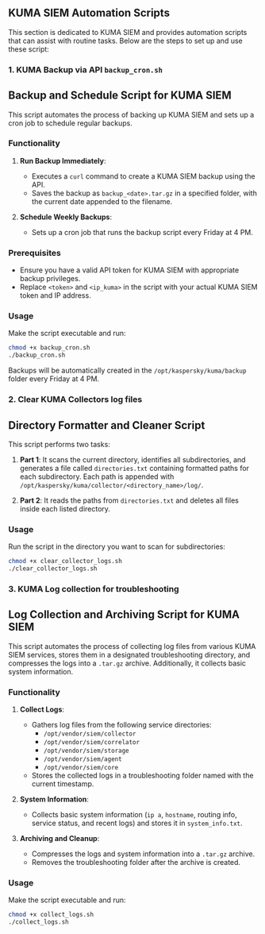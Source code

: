 ## KUMA SIEM Automation Scripts

This section is dedicated to KUMA SIEM and provides automation scripts that can assist with routine tasks.
Below are the steps to set up and use these script:

### 1. KUMA Backup via API `backup_cron.sh`

## Backup and Schedule Script for KUMA SIEM

This script automates the process of backing up KUMA SIEM and sets up a cron job to schedule regular backups.

### Functionality

1. **Run Backup Immediately**: 
   - Executes a `curl` command to create a KUMA SIEM backup using the API.
   - Saves the backup as `backup_<date>.tar.gz` in a specified folder, with the current date appended to the filename.

2. **Schedule Weekly Backups**: 
   - Sets up a cron job that runs the backup script every Friday at 4 PM.

### Prerequisites

- Ensure you have a valid API token for KUMA SIEM with appropriate backup privileges.
- Replace `<token>` and `<ip_kuma>` in the script with your actual KUMA SIEM token and IP address.

### Usage

Make the script executable and run:
```bash
chmod +x backup_cron.sh
./backup_cron.sh
```
Backups will be automatically created in the `/opt/kaspersky/kuma/backup` folder every Friday at 4 PM.

### 2. Clear KUMA Collectors log files

## Directory Formatter and Cleaner Script

This script performs two tasks:

1. **Part 1**: It scans the current directory, identifies all subdirectories, and generates a file called `directories.txt` containing formatted paths for each subdirectory. Each path is appended with `/opt/kaspersky/kuma/collector/<directory_name>/log/`.

2. **Part 2**: It reads the paths from `directories.txt` and deletes all files inside each listed directory.

### Usage

Run the script in the directory you want to scan for subdirectories:
```bash
chmod +x clear_collector_logs.sh
./clear_collector_logs.sh
```

### 3. KUMA Log collection for troubleshooting

## Log Collection and Archiving Script for KUMA SIEM

This script automates the process of collecting log files from various KUMA SIEM services, stores them in a designated troubleshooting directory, and compresses the logs into a `.tar.gz` archive. Additionally, it collects basic system information.

### Functionality

1. **Collect Logs**:
   - Gathers log files from the following service directories:
     - `/opt/vendor/siem/collector`
     - `/opt/vendor/siem/correlator`
     - `/opt/vendor/siem/storage`
     - `/opt/vendor/siem/agent`
     - `/opt/vendor/siem/core`
   - Stores the collected logs in a troubleshooting folder named with the current timestamp.
   
2. **System Information**:
   - Collects basic system information (`ip a`, `hostname`, routing info, service status, and recent logs) and stores it in `system_info.txt`.

3. **Archiving and Cleanup**:
   - Compresses the logs and system information into a `.tar.gz` archive.
   - Removes the troubleshooting folder after the archive is created.

### Usage

Make the script executable and run:
```bash
chmod +x collect_logs.sh
./collect_logs.sh
```
